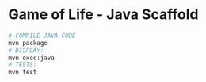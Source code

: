 # Game of Life - Java Scaffold

```bash
# COMPILE JAVA CODE
mvn package
# DISPLAY:
mvn exec:java
# TESTS:
mvn test
```